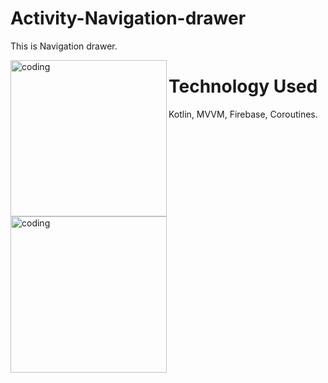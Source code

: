 # Activity-Navigation-drawer

This is  Navigation drawer.

<img align="left" alt="coding" width="250" src="https://github.com/mhossain11/Activity-Navigation-drawer/assets/56032040/984410dd-a338-4758-8678-2b76a6daf67b.jpg">
<img align="left" alt="coding" width="250" src="https://github.com/mhossain11/Activity-Navigation-drawer/assets/56032040/27a98cef-7797-4061-a043-1f6d96bcf47a.jpg">

# Technology Used
Kotlin, MVVM, Firebase, Coroutines.


